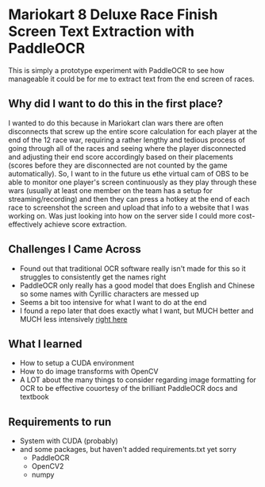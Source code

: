 # Mariokart 8 Deluxe Race Finish Screen Text Extraction with PaddleOCR
This is simply a prototype experiment with PaddleOCR to see how manageable it could be for me to extract text from the end screen of races.
## Why did I want to do this in the first place?
I wanted to do this because in Mariokart clan wars there are often disconnects that screw up the entire score calculation for each player at the end of the 12 race war, requiring a rather lengthy and tedious process of going through all of the races and seeing where the player disconnected and adjusting their end score accordingly based on their placements (scores before they are disconnected are not counted by the game automatically). So, I want to in the future us ethe virtual cam of OBS to be able to monitor one player's screen continuously as they play through these wars (usually at least one member on the team has a setup for streaming/recording) and then they can press a hotkey at the end of each race to screenshot the screen and upload that info to a website that I was working on. Was just looking into how on the server side I could more cost-effectively achieve score extraction.
## Challenges I Came Across
- Found out that traditional OCR software really isn't made for this so it struggles to consistently get the names right
- PaddleOCR only really has a good model that does English and Chinese so some names with Cyrillic characters are messed up
- Seems a bit too intensive for what I want to do at the end
- I found a repo later that does exactly what I want, but MUCH better and MUCH less intensively [right here](https://github.com/hlorenzi/mk8d_ocr)
## What I learned
- How to setup a CUDA environment
- How to do image transforms with OpenCV
- A LOT about the many things to consider regarding image formatting for OCR to be effective couortesy of the brilliant PaddleOCR docs and textbook
## Requirements to run
- System with CUDA (probably)
- and some packages, but haven't added requirements.txt yet sorry
  - PaddleOCR
  - OpenCV2
  - numpy
 